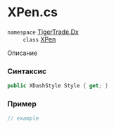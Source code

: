 
# XPen.cs
`namespace` [TigerTrade.Dx](../../../TigerTrade.Dx.md)  
&nbsp;&nbsp;&nbsp;&nbsp;&nbsp;&nbsp;&nbsp;&nbsp;&nbsp;`class` [XPen](../../XPen.cs.md)

Описание

### Синтаксис
```csharp
public XDashStyle Style { get; }
```
### Пример  
```csharp
// example
```
